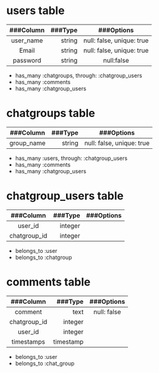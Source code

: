 # users table  

  |###Column    |###Type  | ###Options                  |
  |:-----------:|--------:|:---------------------------:|
  |user_name    |string   | null: false, unique: true   |
  |Email        |string   |  null: false, unique: true  |
  |password     |string   |  null:false                 |

  - has_many :chatgroups, through: :chatgroup_users
  - has_many :comments
  - has_many :chatgroup_users



# chatgroups table  

  |###Column    |###Type  |  ###Options                 |
  |:-----------:|--------:|:---------------------------:|
  |group_name   |string   | null: false, unique: true   |

  - has_many :users, through: :chatgroup_users
  - has_many :comments
  - has_many :chatgroup_users


# chatgroup_users table  

  |###Column    |###Type  |  ###Options                |
  |:-----------:|--------:|:--------------------------:|
  |user_id      |integer  |                            |
  |chatgroup_id |integer  |                            |

  - belongs_to :user
  - belongs_to :chatgroup

# comments table  


  |###Column    |###Type  |  ###Options                |
  |:-----------:|--------:|:--------------------------:|
  |comment      |text     |null: false                 |
  |chatgroup_id |integer  |                            |
  |user_id      |integer  |                            |
  |timestamps   |timestamp|                            |

  - belongs_to :user
  - belongs_to :chat_group
